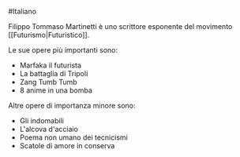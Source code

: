 #Italiano 

Filippo Tommaso Martinetti è uno scrittore esponente del movimento [[Futurismo|Futuristico]].

Le sue opere più importanti sono:
- Marfaka il futurista
- La battaglia di Tripoli
- Zang Tumb Tumb
- 8 anime in una bomba

Altre opere di importanza minore sono:
- Gli indomabili
- L'alcova d'acciaio
- Poema non umano dei tecnicismi
- Scatole di amore in conserva